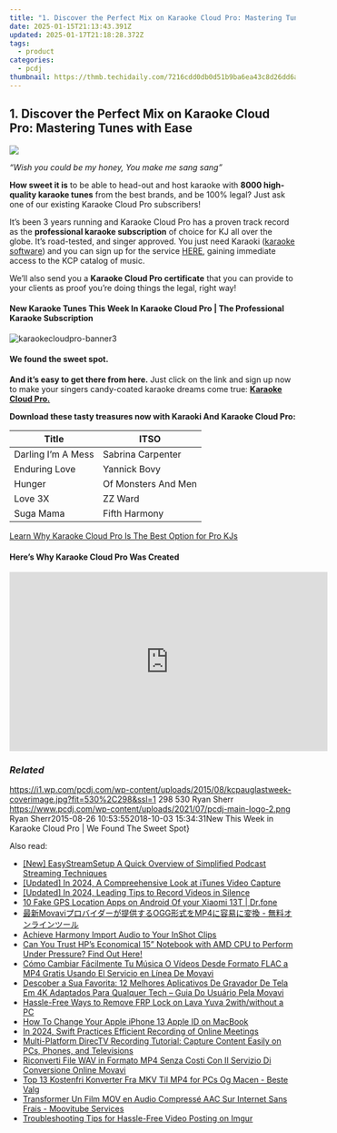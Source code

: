 ```yaml
---
title: "1. Discover the Perfect Mix on Karaoke Cloud Pro: Mastering Tunes with Ease"
date: 2025-01-15T21:13:43.391Z
updated: 2025-01-17T21:18:28.372Z
tags:
  - product
categories:
  - pcdj
thumbnail: https://thmb.techidaily.com/7216cdd0db0d51b9ba6ea43c8d26dd6a0eb4cf5b262743a458e3d7ee3b2754cf.jpeg
---
```


## 1. Discover the Perfect Mix on Karaoke Cloud Pro: Mastering Tunes with Ease

[![](https://i1.wp.com/pcdj.com/wp-content/uploads/2015/08/kcpauglastweek-coverimage.jpg?resize=530%2C298&ssl=1)](https://i1.wp.com/pcdj.com/wp-content/uploads/2015/08/kcpauglastweek-coverimage.jpg?fit=530%2C298&ssl=1 "kcpauglastweek-coverimage")

_“Wish you could be my honey, You make me sang sang”_

**How sweet it is** to be able to head-out and host karaoke with **8000 high-quality karaoke tunes** from the best brands, and be 100% legal? Just ask one of our existing Karaoke Cloud Pro subscribers!

It’s been 3 years running and Karaoke Cloud Pro has a proven track record as the **professional karaoke subscription** of choice for KJ all over the globe. It’s road-tested, and singer approved. You just need Karaoki ([karaoke software](https://tools.techidaily.com/pcdj/products/)) and you can sign up for the service [HERE](https://tools.techidaily.com/pcdj/products/), gaining immediate access to the KCP catalog of music.

We’ll also send you a **Karaoke Cloud Pro certificate** that you can provide to your clients as proof you’re doing things the legal, right way!

#### New Karaoke Tunes This Week In Karaoke Cloud Pro | The Professional Karaoke Subscription

![](https://i1.wp.com/pcdj.com/wp-content/uploads/2015/08/karaokecloudpro-banner3.jpg?fit=960%2C160&ssl=1 "karaokecloudpro-banner3")

#### **We found the sweet spot.**

**And it’s easy to get there from here.** Just click on the link and sign up now to make your singers candy-coated karaoke dreams come true: [**Karaoke Cloud Pro.**](https://tools.techidaily.com/pcdj/products/)

**Download these tasty treasures now with Karaoki And Karaoke Cloud Pro:**

| **Title**          | **ITSO**            |
| ------------------ | ------------------- |
| Darling I’m A Mess | Sabrina Carpenter   |
| Enduring Love      | Yannick Bovy        |
| Hunger             | Of Monsters And Men |
| Love 3X            | ZZ Ward             |
| Suga Mama          | Fifth Harmony       |

[Learn Why Karaoke Cloud Pro Is The Best Option for Pro KJs](https://tools.techidaily.com/pcdj/products/)

#### Here’s Why Karaoke Cloud Pro Was Created

<!-- affiliate ads begin -->
<iframe width="560" height="315" src="https://www.youtube.com/embed/GPk8_xpN_rA?si=YbAdgsjAKsCn_UsB" title="YouTube video player" frameborder="0" allow="accelerometer; autoplay; clipboard-write; encrypted-media; gyroscope; picture-in-picture; web-share" referrerpolicy="strict-origin-when-cross-origin" allowfullscreen></iframe>
<!-- affiliate ads end -->

### _Related_

https://i1.wp.com/pcdj.com/wp-content/uploads/2015/08/kcpauglastweek-coverimage.jpg?fit=530%2C298&ssl=1 298 530 Ryan Sherr https://www.pcdj.com/wp-content/uploads/2021/07/pcdj-main-logo-2.png Ryan Sherr2015-08-26 10:53:552018-10-03 15:34:31New This Week in Karaoke Cloud Pro | We Found The Sweet Spot}

<ins class="adsbygoogle"
     style="display:block"
     data-ad-format="autorelaxed"
     data-ad-client="ca-pub-7571918770474297"
     data-ad-slot="1223367746"></ins>

<ins class="adsbygoogle"
     style="display:block"
     data-ad-client="ca-pub-7571918770474297"
     data-ad-slot="8358498916"
     data-ad-format="auto"
     data-full-width-responsive="true"></ins>

<span class="atpl-alsoreadstyle">Also read:</span>
<div><ul>
<li><a href="https://fox-blue.techidaily.com/new-easystreamsetup-a-quick-overview-of-simplified-podcast-streaming-techniques/"><u>[New] EasyStreamSetup A Quick Overview of Simplified Podcast Streaming Techniques</u></a></li>
<li><a href="https://screen-capture.techidaily.com/updated-in-2024-a-compreehensive-look-at-itunes-video-capture/"><u>[Updated] In 2024, A Compreehensive Look at iTunes Video Capture</u></a></li>
<li><a href="https://screen-mirroring-recording.techidaily.com/updated-in-2024-leading-tips-to-record-videos-in-silence/"><u>[Updated] In 2024, Leading Tips to Record Videos in Silence</u></a></li>
<li><a href="https://android-location.techidaily.com/10-fake-gps-location-apps-on-android-of-your-xiaomi-13t-drfone-by-drfone-virtual/"><u>10 Fake GPS Location Apps on Android Of your Xiaomi 13T | Dr.fone</u></a></li>
<li><a href="https://discover-able.techidaily.com/movavioggmp4/"><u>最新Movaviプロバイダーが提供するOGG形式をMP4に容易に変換 - 無料オンラインツール</u></a></li>
<li><a href="https://fox-cloud.techidaily.com/achieve-harmony-import-audio-to-your-inshot-clips/"><u>Achieve Harmony Import Audio to Your InShot Clips</u></a></li>
<li><a href="https://buynow-tips.techidaily.com/can-you-trust-hps-economical-15-notebook-with-amd-cpu-to-perform-under-pressure-find-out-here/"><u>Can You Trust HP’s Economical 15” Notebook with AMD CPU to Perform Under Pressure? Find Out Here!</u></a></li>
<li><a href="https://discover-able.techidaily.com/como-cambiar-facilmente-tu-musica-o-videos-desde-formato-flac-a-mp4-gratis-usando-el-servicio-en-linea-de-movavi/"><u>Cómo Cambiar Fácilmente Tu Música O Vídeos Desde Formato FLAC a MP4 Gratis Usando El Servicio en Línea De Movavi</u></a></li>
<li><a href="https://discover-able.techidaily.com/descober-a-sua-favorita-12-melhores-aplicativos-de-gravador-de-tela-em-4k-adaptados-para-qualquer-tech-guia-do-usuario-pela-movavi/"><u>Descober a Sua Favorita: 12 Melhores Aplicativos De Gravador De Tela Em 4K Adaptados Para Qualquer Tech – Guia Do Usuário Pela Movavi</u></a></li>
<li><a href="https://android-frp.techidaily.com/hassle-free-ways-to-remove-frp-lock-on-lava-yuva-2withwithout-a-pc-by-drfone-android/"><u>Hassle-Free Ways to Remove FRP Lock on Lava Yuva 2with/without a PC</u></a></li>
<li><a href="https://apple-account.techidaily.com/how-to-change-your-apple-iphone-13-apple-id-on-macbook-by-drfone-ios/"><u>How To Change Your Apple iPhone 13 Apple ID on MacBook</u></a></li>
<li><a href="https://remote-screen-capture.techidaily.com/in-2024-swift-practices-efficient-recording-of-online-meetings/"><u>In 2024, Swift Practices Efficient Recording of Online Meetings</u></a></li>
<li><a href="https://discover-able.techidaily.com/multi-platform-directv-recording-tutorial-capture-content-easily-on-pcs-phones-and-televisions/"><u>Multi-Platform DirecTV Recording Tutorial: Capture Content Easily on PCs, Phones, and Televisions</u></a></li>
<li><a href="https://discover-able.techidaily.com/riconverti-file-wav-in-formato-mp4-senza-costi-con-il-servizio-di-conversione-online-movavi/"><u>Riconverti File WAV in Formato MP4 Senza Costi Con Il Servizio Di Conversione Online Movavi</u></a></li>
<li><a href="https://discover-able.techidaily.com/top-13-kostenfri-konverter-fra-mkv-til-mp4-for-pcs-og-macen-beste-valg/"><u>Top 13 Kostenfri Konverter Fra MKV Til MP4 for PCs Og Macen - Beste Valg</u></a></li>
<li><a href="https://discover-able.techidaily.com/transformer-un-film-mov-en-audio-compresse-aac-sur-internet-sans-frais-moovitube-services/"><u>Transformer Un Film MOV en Audio Compressé AAC Sur Internet Sans Frais - Moovitube Services</u></a></li>
<li><a href="https://discover-able.techidaily.com/troubleshooting-tips-for-hassle-free-video-posting-on-imgur/"><u>Troubleshooting Tips for Hassle-Free Video Posting on Imgur</u></a></li>
</ul></div>

